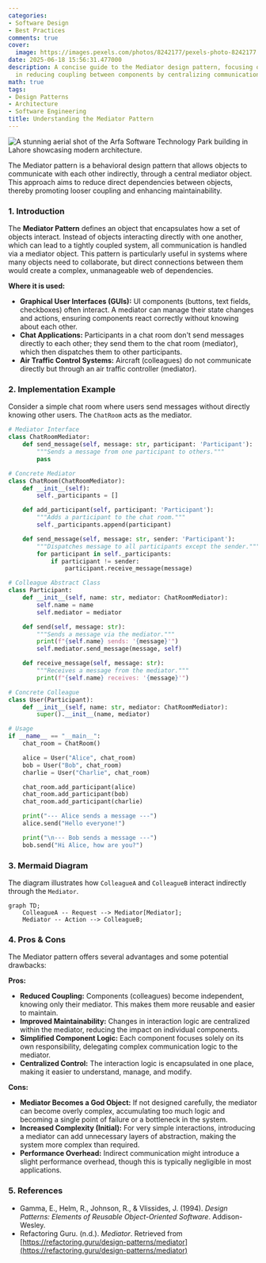 ```yaml
---
categories:
- Software Design
- Best Practices
comments: true
cover:
  image: https://images.pexels.com/photos/8242177/pexels-photo-8242177.jpeg?auto=compress&cs=tinysrgb&h=650&w=940
date: 2025-06-18 15:56:31.477000
description: A concise guide to the Mediator design pattern, focusing on its role
  in reducing coupling between components by centralizing communication logic.
math: true
tags:
- Design Patterns
- Architecture
- Software Engineering
title: Understanding the Mediator Pattern
---
```


![A stunning aerial shot of the Arfa Software Technology Park building in Lahore showcasing modern architecture.](https://images.pexels.com/photos/8242177/pexels-photo-8242177.jpeg?auto=compress&cs=tinysrgb&h=650&w=940 "A stunning aerial shot of the Arfa Software Technology Park building in Lahore showcasing modern architecture.")


The Mediator pattern is a behavioral design pattern that allows objects to communicate with each other indirectly, through a central mediator object. This approach aims to reduce direct dependencies between objects, thereby promoting looser coupling and enhancing maintainability.

### 1. Introduction

The **Mediator Pattern** defines an object that encapsulates how a set of objects interact. Instead of objects interacting directly with one another, which can lead to a tightly coupled system, all communication is handled via a mediator object. This pattern is particularly useful in systems where many objects need to collaborate, but direct connections between them would create a complex, unmanageable web of dependencies.

**Where it is used:**
*   **Graphical User Interfaces (GUIs):** UI components (buttons, text fields, checkboxes) often interact. A mediator can manage their state changes and actions, ensuring components react correctly without knowing about each other.
*   **Chat Applications:** Participants in a chat room don't send messages directly to each other; they send them to the chat room (mediator), which then dispatches them to other participants.
*   **Air Traffic Control Systems:** Aircraft (colleagues) do not communicate directly but through an air traffic controller (mediator).

### 2. Implementation Example

Consider a simple chat room where users send messages without directly knowing other users. The `ChatRoom` acts as the mediator.

```python
# Mediator Interface
class ChatRoomMediator:
    def send_message(self, message: str, participant: 'Participant'):
        """Sends a message from one participant to others."""
        pass

# Concrete Mediator
class ChatRoom(ChatRoomMediator):
    def __init__(self):
        self._participants = []

    def add_participant(self, participant: 'Participant'):
        """Adds a participant to the chat room."""
        self._participants.append(participant)

    def send_message(self, message: str, sender: 'Participant'):
        """Dispatches message to all participants except the sender."""
        for participant in self._participants:
            if participant != sender:
                participant.receive_message(message)

# Colleague Abstract Class
class Participant:
    def __init__(self, name: str, mediator: ChatRoomMediator):
        self.name = name
        self.mediator = mediator

    def send(self, message: str):
        """Sends a message via the mediator."""
        print(f"{self.name} sends: '{message}'")
        self.mediator.send_message(message, self)

    def receive_message(self, message: str):
        """Receives a message from the mediator."""
        print(f"{self.name} receives: '{message}'")

# Concrete Colleague
class User(Participant):
    def __init__(self, name: str, mediator: ChatRoomMediator):
        super().__init__(name, mediator)

# Usage
if __name__ == "__main__":
    chat_room = ChatRoom()

    alice = User("Alice", chat_room)
    bob = User("Bob", chat_room)
    charlie = User("Charlie", chat_room)

    chat_room.add_participant(alice)
    chat_room.add_participant(bob)
    chat_room.add_participant(charlie)

    print("--- Alice sends a message ---")
    alice.send("Hello everyone!")

    print("\n--- Bob sends a message ---")
    bob.send("Hi Alice, how are you?")
```

### 3. Mermaid Diagram

The diagram illustrates how `ColleagueA` and `ColleagueB` interact indirectly through the `Mediator`.

```mermaid
graph TD;
    ColleagueA -- Request --> Mediator[Mediator];
    Mediator -- Action --> ColleagueB;
```

### 4. Pros & Cons

The Mediator pattern offers several advantages and some potential drawbacks:

**Pros:**
*   **Reduced Coupling:** Components (colleagues) become independent, knowing only their mediator. This makes them more reusable and easier to maintain.
*   **Improved Maintainability:** Changes in interaction logic are centralized within the mediator, reducing the impact on individual components.
*   **Simplified Component Logic:** Each component focuses solely on its own responsibility, delegating complex communication logic to the mediator.
*   **Centralized Control:** The interaction logic is encapsulated in one place, making it easier to understand, manage, and modify.

**Cons:**
*   **Mediator Becomes a God Object:** If not designed carefully, the mediator can become overly complex, accumulating too much logic and becoming a single point of failure or a bottleneck in the system.
*   **Increased Complexity (Initial):** For very simple interactions, introducing a mediator can add unnecessary layers of abstraction, making the system more complex than required.
*   **Performance Overhead:** Indirect communication might introduce a slight performance overhead, though this is typically negligible in most applications.

### 5. References

*   Gamma, E., Helm, R., Johnson, R., & Vlissides, J. (1994). *Design Patterns: Elements of Reusable Object-Oriented Software*. Addison-Wesley.
*   Refactoring Guru. (n.d.). *Mediator*. Retrieved from [https://refactoring.guru/design-patterns/mediator](https://refactoring.guru/design-patterns/mediator)